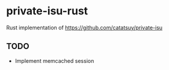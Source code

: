 # private-isu-rust

Rust implementation of https://github.com/catatsuy/private-isu

## TODO

* Implement memcached session 
